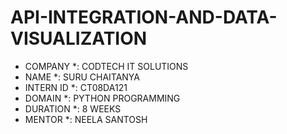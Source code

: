 # API-INTEGRATION-AND-DATA-VISUALIZATION
* COMPANY *: CODTECH IT SOLUTIONS
* NAME *: SURU CHAITANYA
* INTERN ID *: CT08DA121
* DOMAIN *: PYTHON PROGRAMMING
* DURATION *: 8 WEEKS
* MENTOR *: NEELA SANTOSH

